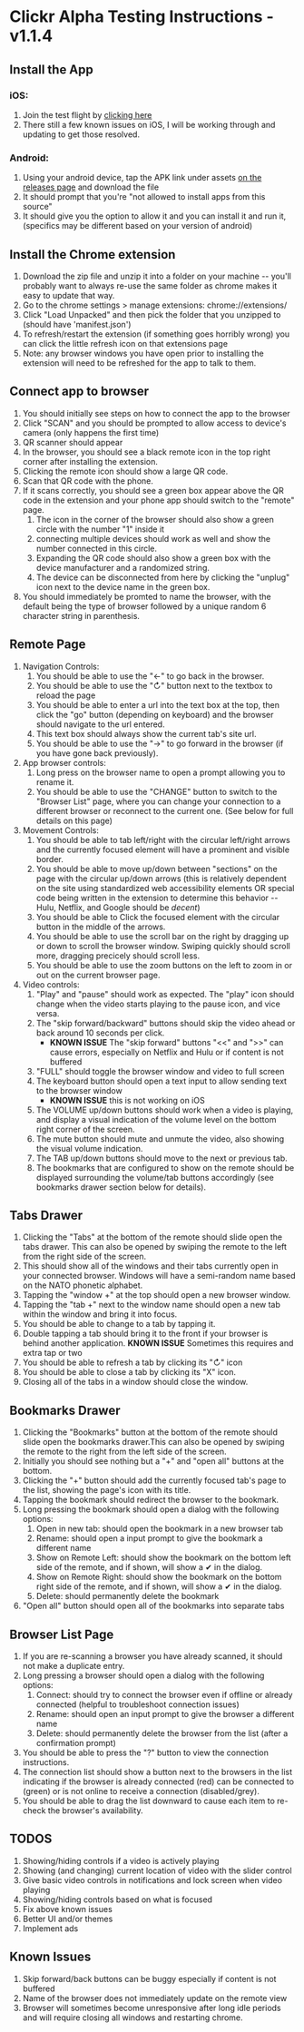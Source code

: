 # Clickr Alpha Testing Instructions - v1.1.4

## Install the App

### iOS:

1. Join the test flight by [clicking here](https://testflight.apple.com/join/ESs2Bs97)
1. There still a few known issues on iOS, I will be working through and updating to get those resolved.

### Android:

1. Using your android device, tap the APK link under assets [on the releases page](https://github.com/wpatter6/clickr/releases/latest) and download the file
1. It should prompt that you're "not allowed to install apps from this source"
1. It should give you the option to allow it and you can install it and run it, (specifics may be different based on your version of android)

## Install the Chrome extension

1. Download the zip file and unzip it into a folder on your machine -- you'll probably want to always re-use the same folder as chrome makes it easy to update that way.
1. Go to the chrome settings > manage extensions: chrome://extensions/
1. Click "Load Unpacked" and then pick the folder that you unzipped to (should have 'manifest.json')
1. To refresh/restart the extension (if something goes horribly wrong) you can click the little refresh icon on that extensions page
1. Note: any browser windows you have open prior to installing the extension will need to be refreshed for the app to talk to them.

## Connect app to browser

1. You should initially see steps on how to connect the app to the browser
1. Click "SCAN" and you should be prompted to allow access to device's camera (only happens the first time)
1. QR scanner should appear
1. In the browser, you should see a black remote icon in the top right corner after installing the extension.
1. Clicking the remote icon should show a large QR code.
1. Scan that QR code with the phone.
1. If it scans correctly, you should see a green box appear above the QR code in the extension and your phone app should switch to the "remote" page.
   1. The icon in the corner of the browser should also show a green circle with the number "1" inside it
   1. connecting multiple devices should work as well and show the number connected in this circle.
   1. Expanding the QR code should also show a green box with the device manufacturer and a randomized string.
   1. The device can be disconnected from here by clicking the "unplug" icon next to the device name in the green box.
1. You should immediately be promted to name the browser, with the default being the type of browser followed by a unique random 6 character string in parenthesis.

## Remote Page

1. Navigation Controls:
   1. You should be able to use the "&#8592;" to go back in the browser.
   2. You should be able to use the "&#8635;" button next to the textbox to reload the page
   3. You should be able to enter a url into the text box at the top, then click the "go" button (depending on keyboard) and the browser should navigate to the url entered.
   4. This text box should always show the current tab's site url.
   5. You should be able to use the "&#8594;" to go forward in the browser (if you have gone back previously).
2. App browser controls:
   1. Long press on the browser name to open a prompt allowing you to rename it.
   2. You should be able to use the "CHANGE" button to switch to the "Browser List" page, where you can change your connection to a different browser or reconnect to the current one. (See below for full details on this page)
3. Movement Controls:
   1. You should be able to tab left/right with the circular left/right arrows and the currently focused element will have a prominent and visible border.
   2. You should be able to move up/down between "sections" on the page with the circular up/down arrows (this is relatively dependent on the site using standardized web accessibility elements OR special code being written in the extension to determine this behavior -- Hulu, Netflix, and Google should be _decent_)
   3. You should be able to Click the focused element with the circular button in the middle of the arrows.
   4. You should be able to use the scroll bar on the right by dragging up or down to scroll the browser window. Swiping quickly should scroll more, dragging precicely should scroll less.
   5. You should be able to use the zoom buttons on the left to zoom in or out on the current browser page.
4. Video controls:
   1. "Play" and "pause" should work as expected. The "play" icon should change when the video starts playing to the pause icon, and vice versa.
   2. The "skip forward/backward" buttons should skip the video ahead or back around 10 seconds per click.
      - **KNOWN ISSUE** The "skip forward" buttons "<<" and ">>" can cause errors, especially on Netflix and Hulu or if content is not buffered
   3. "FULL" should toggle the browser window and video to full screen
   4. The keyboard button should open a text input to allow sending text to the browser window
      - **KNOWN ISSUE** this is not working on iOS
   5. The VOLUME up/down buttons should work when a video is playing, and display a visual indication of the volume level on the bottom right corner of the screen.
   6. The mute button should mute and unmute the video, also showing the visual volume indication.
   7. The TAB up/down buttons should move to the next or previous tab.
   8. The bookmarks that are configured to show on the remote should be displayed surrounding the volume/tab buttons accordingly (see bookmarks drawer section below for details).

## Tabs Drawer

1. Clicking the "Tabs" at the bottom of the remote should slide open the tabs drawer. This can also be opened by swiping the remote to the left from the right side of the screen.
1. This should show all of the windows and their tabs currently open in your connected browser. Windows will have a semi-random name based on the NATO phonetic alphabet.
1. Tapping the "window +" at the top should open a new browser window.
1. Tapping the "tab +" next to the window name should open a new tab within the window and bring it into focus.
1. You should be able to change to a tab by tapping it.
1. Double tapping a tab should bring it to the front if your browser is behind another application. **KNOWN ISSUE** Sometimes this requires and extra tap or two
1. You should be able to refresh a tab by clicking its "&#8635;" icon
1. You should be able to close a tab by clicking its "X" icon.
1. Closing all of the tabs in a window should close the window.

## Bookmarks Drawer

1. Clicking the "Bookmarks" button at the bottom of the remote should slide open the bookmarks drawer.This can also be opened by swiping the remote to the right from the left side of the screen.
1. Initially you should see nothing but a "+" and "open all" buttons at the bottom.
1. Clicking the "+" button should add the currently focused tab's page to the list, showing the page's icon with its title.
1. Tapping the bookmark should redirect the browser to the bookmark.
1. Long pressing the bookmark should open a dialog with the following options:
   1. Open in new tab: should open the bookmark in a new browser tab
   1. Rename: should open a input prompt to give the bookmark a different name
   1. Show on Remote Left: should show the bookmark on the bottom left side of the remote, and if shown, will show a ✔ in the dialog.
   1. Show on Remote Right: should show the bookmark on the bottom right side of the remote, and if shown, will show a ✔ in the dialog.
   1. Delete: should permanently delete the bookmark
1. "Open all" button should open all of the bookmarks into separate tabs

## Browser List Page

1. If you are re-scanning a browser you have already scanned, it should not make a duplicate entry.
1. Long pressing a browser should open a dialog with the following options:
   1. Connect: should try to connect the browser even if offline or already connected (helpful to troubleshoot connection issues)
   2. Rename: should open an input prompt to give the browser a different name
   3. Delete: should permanently delete the browser from the list (after a confirmation prompt)
1. You should be able to press the "?" button to view the connection instructions.
1. The connection list should show a button next to the browsers in the list indicating if the browser is already connected (red) can be connected to (green) or is not online to receive a connection (disabled/grey).
1. You should be able to drag the list downward to cause each item to re-check the browser's availability.

## TODOS

1. Showing/hiding controls if a video is actively playing
2. Showing (and changing) current location of video with the slider control
3. Give basic video controls in notifications and lock screen when video playing
4. Showing/hiding controls based on what is focused
5. Fix above known issues
6. Better UI and/or themes
7. Implement ads

## Known Issues

1. Skip forward/back buttons can be buggy especially if content is not buffered
1. Name of the browser does not immediately update on the remote view
1. Browser will sometimes become unresponsive after long idle periods and will require closing all windows and restarting chrome.
